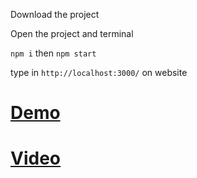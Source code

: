 
Download the project

Open the project and terminal

```npm i``` then ```npm start```

type in ```http://localhost:3000/``` on website




# [Demo](https://blog-pakerchang.tk/netflix-clone/#/)

# [Video](https://www.youtube.com/watch?v=XtMThy8QKqU&feature=youtu.be&ab_channel=CleverProgrammer)

